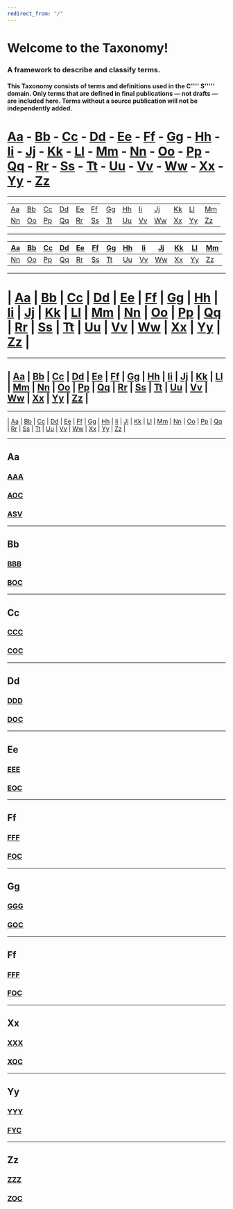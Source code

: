 ```yaml
---
redirect_from: "/"
---
```


# Welcome to the Taxonomy! 

### A framework to describe and classify terms.

#### This Taxonomy consists of terms and definitions used in the C'''' S'''''  domain. Only terms that are defined in final publications — not drafts — are included here. Terms without a source publication will not be independently added.

# [Aa](#aa) - [Bb](#bb) - [Cc](#cc) - [Dd](#dd) - [Ee](#ee) - [Ff](#ff) - [Gg](#gg) - [Hh](#hh) - [Ii](#ii) - [Jj](#jj) - [Kk](#kk) - [Ll](#ll) - [Mm](#mm) - [Nn](#nn) - [Oo](#oo) - [Pp](#pp) - [Qq](#qq) - [Rr](#rr) - [Ss](#ss) - [Tt](#tt) - [Uu](#uu) - [Vv](#vv) - [Ww](#ww) - [Xx](#xx) - [Yy](#yy) - [Zz](#zz)

***

 |           |           |           |           |           |           |           |           |           |           |           |           |           |
 | --------- | --------- | --------- | --------- | --------- | --------- | --------- | --------- | --------- | --------- | --------- | --------- | --------- |
 | [Aa](#aa) | [Bb](#bb) | [Cc](#cc) | [Dd](#dd) | [Ee](#ee) | [Ff](#ff) | [Gg](#gg) | [Hh](#hh) | [Ii](#ii) | [Jj](#jj) | [Kk](#kk) | [Ll](#ll) | [Mm](#mm) |
 | [Nn](#nn) | [Oo](#oo) | [Pp](#pp) | [Qq](#qq) | [Rr](#rr) | [Ss](#ss) | [Tt](#tt) | [Uu](#uu) | [Vv](#vv) | [Ww](#ww) | [Xx](#xx) | [Yy](#yy) | [Zz](#zz) |
 
***

 | [Aa](#aa) | [Bb](#bb) | [Cc](#cc) | [Dd](#dd) | [Ee](#ee) | [Ff](#ff) | [Gg](#gg) | [Hh](#hh) | [Ii](#ii) | [Jj](#jj) | [Kk](#kk) | [Ll](#ll) | [Mm](#mm) |
 | --------- | --------- | --------- | --------- | --------- | --------- | --------- | --------- | --------- | --------- | --------- | --------- | --------- |
 | [Nn](#nn) | [Oo](#oo) | [Pp](#pp) | [Qq](#qq) | [Rr](#rr) | [Ss](#ss) | [Tt](#tt) | [Uu](#uu) | [Vv](#vv) | [Ww](#ww) | [Xx](#xx) | [Yy](#yy) | [Zz](#zz) |
 
*** 
# | [Aa](#aa) | [Bb](#bb) | [Cc](#cc) | [Dd](#dd) | [Ee](#ee) | [Ff](#ff) | [Gg](#gg) | [Hh](#hh) | [Ii](#ii) | [Jj](#jj) | [Kk](#kk) | [Ll](#ll) | [Mm](#mm) | [Nn](#nn) | [Oo](#oo) | [Pp](#pp) | [Qq](#qq) | [Rr](#rr) | [Ss](#ss) | [Tt](#tt) | [Uu](#uu) | [Vv](#vv) | [Ww](#ww) | [Xx](#xx) | [Yy](#yy) | [Zz](#zz) |
***
## | [Aa](#aa) | [Bb](#bb) | [Cc](#cc) | [Dd](#dd) | [Ee](#ee) | [Ff](#ff) | [Gg](#gg) | [Hh](#hh) | [Ii](#ii) | [Jj](#jj) | [Kk](#kk) | [Ll](#ll) | [Mm](#mm) | [Nn](#nn) | [Oo](#oo) | [Pp](#pp) | [Qq](#qq) | [Rr](#rr) | [Ss](#ss) | [Tt](#tt) | [Uu](#uu) | [Vv](#vv) | [Ww](#ww) | [Xx](#xx) | [Yy](#yy) | [Zz](#zz) |
***
| [Aa](#aa) | [Bb](#bb) | [Cc](#cc) | [Dd](#dd) | [Ee](#ee) | [Ff](#ff) | [Gg](#gg) | [Hh](#hh) | [Ii](#ii) | [Jj](#jj) | [Kk](#kk) | [Ll](#ll) | [Mm](#mm) | [Nn](#nn) | [Oo](#oo) | [Pp](#pp) | [Qq](#qq) | [Rr](#rr) | [Ss](#ss) | [Tt](#tt) | [Uu](#uu) | [Vv](#vv) | [Ww](#ww) | [Xx](#xx) | [Yy](#yy) | [Zz](#zz) |
***

## Aa
### [AAA](AAA.md)
### [AOC](AOC.md)
### [ASV](ASV.md)

***
## Bb
### [BBB](BBB.md)
### [BOC](BOC.md)

***
## Cc
### [CCC](CCC.md)
### [COC](COC.md)

***
## Dd
### [DDD](DDD.md)
### [DOC](DOC.md)

***
## Ee
### [EEE](EEE.md)
### [EOC](EOC.md)

***
## Ff
### [FFF](FFF.md)
### [FOC](FOC.md)

***
## Gg
### [GGG](GGG.md)
### [GOC](gOC.md)

***
## Ff
### [FFF](FFF.md)
### [FOC](FOC.md)

***
## Xx
### [XXX](XXX.md)
### [XOC](XOC.md)

***
## Yy
### [YYY](YYY.md)
### [FYC](YOC.md)

***
## Zz
### [ZZZ](ZZZ.md)
### [ZOC](ZOC.md)





